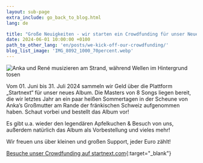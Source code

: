 ```yaml
---
layout: sub-page
extra_include: go_back_to_blog.html
lang: de

title: "Große Neuigkeiten - wir starten ein Crowdfunding für unser Neues Album!"
date: 2024-06-01 10:00:00 +0100
path_to_other_lang: 'en/posts/we-kick-off-our-crowdfunding/'
blog_list_image: 'IMG_8092_1000_70percent.webp'
---
```

![Anka und René musizieren am Strand, während Wellen im Hintergrund tosen](../../../assets/img/posts/IMG_8092_1000_70percent.webp "Featured Blog Post Foto")

Vom 01. Juni bis 31. Juli 2024 sammeln wir Geld über die Plattform „Startnext“ für unser neues Album<!--more-->. Die Masters von 8 Songs liegen bereit, die wir letztes Jahr an ein paar heißen Sommertagen in der Scheune von Anka’s Großmutter am Rande der fränkischen Schweiz aufgenommen haben. Schaut vorbei und bestellt das Album vor!

Es gibt u.a. wieder den legendären Apfelkuchen & Besuch von uns, außerdem natürlich das Album als Vorbestellung und vieles mehr!

Wir freuen uns über kleinen und großen Support, jeder Euro zählt!

[Besuche unser Crowdfunding auf startnext.com](https://www.startnext.com/nbtf-right-where-you-are){:target="_blank"}
